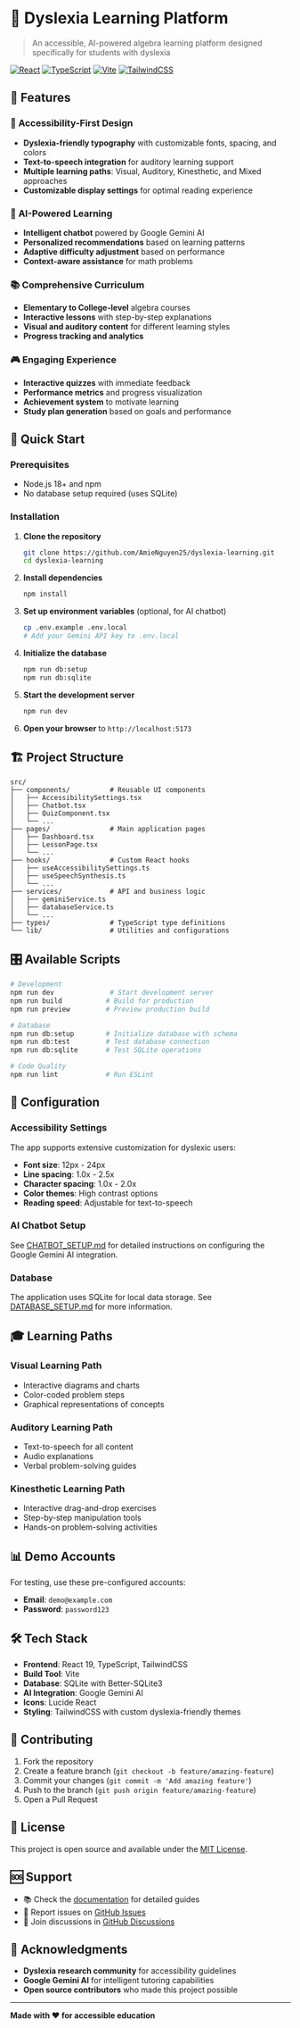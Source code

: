 # 🧠 Dyslexia Learning Platform

> An accessible, AI-powered algebra learning platform designed specifically for students with dyslexia

[![React](https://img.shields.io/badge/React-19.1.1-blue)](https://reactjs.org/)
[![TypeScript](https://img.shields.io/badge/TypeScript-5.8.3-blue)](https://www.typescriptlang.org/)
[![Vite](https://img.shields.io/badge/Vite-7.1.7-purple)](https://vitejs.dev/)
[![TailwindCSS](https://img.shields.io/badge/TailwindCSS-4.1.13-teal)](https://tailwindcss.com/)

## 🌟 Features

### 🎯 **Accessibility-First Design**
- **Dyslexia-friendly typography** with customizable fonts, spacing, and colors
- **Text-to-speech integration** for auditory learning support
- **Multiple learning paths**: Visual, Auditory, Kinesthetic, and Mixed approaches
- **Customizable display settings** for optimal reading experience

### 🤖 **AI-Powered Learning**
- **Intelligent chatbot** powered by Google Gemini AI
- **Personalized recommendations** based on learning patterns
- **Adaptive difficulty adjustment** based on performance
- **Context-aware assistance** for math problems

### 📚 **Comprehensive Curriculum**
- **Elementary to College-level** algebra courses
- **Interactive lessons** with step-by-step explanations
- **Visual and auditory content** for different learning styles
- **Progress tracking and analytics**

### 🎮 **Engaging Experience**
- **Interactive quizzes** with immediate feedback
- **Performance metrics** and progress visualization
- **Achievement system** to motivate learning
- **Study plan generation** based on goals and performance

## 🚀 Quick Start

### Prerequisites
- Node.js 18+ and npm
- No database setup required (uses SQLite)

### Installation

1. **Clone the repository**
   ```bash
   git clone https://github.com/AmieNguyen25/dyslexia-learning.git
   cd dyslexia-learning
   ```

2. **Install dependencies**
   ```bash
   npm install
   ```

3. **Set up environment variables** (optional, for AI chatbot)
   ```bash
   cp .env.example .env.local
   # Add your Gemini API key to .env.local
   ```

4. **Initialize the database**
   ```bash
   npm run db:setup
   npm run db:sqlite
   ```

5. **Start the development server**
   ```bash
   npm run dev
   ```

6. **Open your browser** to `http://localhost:5173`

## 🏗️ Project Structure

```
src/
├── components/          # Reusable UI components
│   ├── AccessibilitySettings.tsx
│   ├── Chatbot.tsx
│   ├── QuizComponent.tsx
│   └── ...
├── pages/               # Main application pages
│   ├── Dashboard.tsx
│   ├── LessonPage.tsx
│   └── ...
├── hooks/               # Custom React hooks
│   ├── useAccessibilitySettings.ts
│   ├── useSpeechSynthesis.ts
│   └── ...
├── services/            # API and business logic
│   ├── geminiService.ts
│   ├── databaseService.ts
│   └── ...
├── types/               # TypeScript type definitions
└── lib/                 # Utilities and configurations
```

## 🎛️ Available Scripts

```bash
# Development
npm run dev              # Start development server
npm run build           # Build for production
npm run preview         # Preview production build

# Database
npm run db:setup        # Initialize database with schema
npm run db:test         # Test database connection
npm run db:sqlite       # Test SQLite operations

# Code Quality
npm run lint            # Run ESLint
```

## 🔧 Configuration

### Accessibility Settings
The app supports extensive customization for dyslexic users:
- **Font size**: 12px - 24px
- **Line spacing**: 1.0x - 2.5x
- **Character spacing**: 1.0x - 2.0x
- **Color themes**: High contrast options
- **Reading speed**: Adjustable for text-to-speech

### AI Chatbot Setup
See [CHATBOT_SETUP.md](./CHATBOT_SETUP.md) for detailed instructions on configuring the Google Gemini AI integration.

### Database
The application uses SQLite for local data storage. See [DATABASE_SETUP.md](./DATABASE_SETUP.md) for more information.

## 🎓 Learning Paths

### Visual Learning Path
- Interactive diagrams and charts
- Color-coded problem steps
- Graphical representations of concepts

### Auditory Learning Path
- Text-to-speech for all content
- Audio explanations
- Verbal problem-solving guides

### Kinesthetic Learning Path
- Interactive drag-and-drop exercises
- Step-by-step manipulation tools
- Hands-on problem-solving activities

## 📊 Demo Accounts

For testing, use these pre-configured accounts:
- **Email**: `demo@example.com`
- **Password**: `password123`

## 🛠️ Tech Stack

- **Frontend**: React 19, TypeScript, TailwindCSS
- **Build Tool**: Vite
- **Database**: SQLite with Better-SQLite3
- **AI Integration**: Google Gemini AI
- **Icons**: Lucide React
- **Styling**: TailwindCSS with custom dyslexia-friendly themes

## 🤝 Contributing

1. Fork the repository
2. Create a feature branch (`git checkout -b feature/amazing-feature`)
3. Commit your changes (`git commit -m 'Add amazing feature'`)
4. Push to the branch (`git push origin feature/amazing-feature`)
5. Open a Pull Request

## 📝 License

This project is open source and available under the [MIT License](LICENSE).

## 🆘 Support

- 📚 Check the [documentation](./docs) for detailed guides
- 🐛 Report issues on [GitHub Issues](https://github.com/AmieNguyen25/dyslexia-learning/issues)
- 💬 Join discussions in [GitHub Discussions](https://github.com/AmieNguyen25/dyslexia-learning/discussions)

## 🙏 Acknowledgments

- **Dyslexia research community** for accessibility guidelines
- **Google Gemini AI** for intelligent tutoring capabilities
- **Open source contributors** who made this project possible

---

**Made with ❤️ for accessible education**
